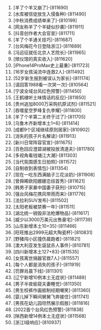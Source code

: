 
1. [羊了个羊又崩了]-[811690]
1. [水库被信徒放生入侵鱼种]-[811490]
1. [中秋消费成绩单来了]-[810199]
1. [网友称羊了个羊疑似抄袭]-[811911]
1. [抖音创作者大会官宣]-[811711]
1. [羊了个羊通关技巧]-[811687]
1. [台风梅花今日登陆浙江]-[811689]
1. [冯远征就任北京人艺院长]-[811965]
1. [殡仪馆的真实收入]-[811620]
1. [iPhone14ProMax史上最重]-[811723]
1. [16岁女孩湍流中连救2人]-[811492]
1. [52岁新生报到被误认为家长]-[811174]
1. [请回答1988看一次哭一次]-[810564]
1. [宁波全域台风红色预警]-[811450]
1. [王鹤棣听土味情话的反应]-[811850]
1. [贵州追加8000万采购抗原试剂]-[811521]
1. [吞噬星空罗峰复仇李耀]-[811800]
1. [羊了个羊第二关终于过了]-[811705]
1. [乌鲁木齐新增本土1+6]-[811414]
1. [成都9个区域继续原则居家]-[810902]
1. [消失的孩子片名解读]-[811913]
1. [新川日常阵容官宣]-[811675]
1. [百色回应澄碧湖被投放清道夫]-[811780]
1. [多视角看钱塘江大潮]-[811303]
1. [当代氛围感生日拍照]-[811572]
1. [自制收到表情包]-[811354]
1. [现在一吃东西满脑子三花淡奶]-[811908]
1. [曾舜晞欧阳娜娜恋综首秀]-[811621]
1. [韩男子家暴中国妻子获刑]-[810715]
1. [强台风梅花携风带雨而来]-[811776]
1. [法拉利SUV发布]-[811502]
1. [太阳老板被禁赛一年]-[811511]
1. [湖北统一销毁非法枪爆物品]-[811617]
1. [威少以3000万美元出售豪宅]-[811739]
1. [山东新增本土10+35]-[811466]
1. [旺旺推出2999元超大陶瓷杯]-[810831]
1. [野猪闯小区撞伤晨跑者]-[811821]
1. [澳大利亚发生袋鼠杀人事件]-[810781]
1. [四川新增本土127+83]-[811535]
1. [女孩离世捐器官救7人]-[811557]
1. [每个人都是消失的孩子]-[811919]
1. [罚罪肖晨下线]-[811301]
1. [辽宁新增10例本土无症状]-[811489]
1. [男子半夜偷窥夫妻睡觉]-[811350]
1. [男生校裤作画抵制经期嘲笑]-[811360]
1. [婴儿掉下瞬间舅舅飞奔接住]-[811741]
1. [男孩在幼儿园坦然展示假肢]-[811816]
1. [2022首个台风红色预警]-[811838]
1. [陕西新增14例本土无症状]-[811568]
1. [浙江Ⅰ级响应]-[810937]